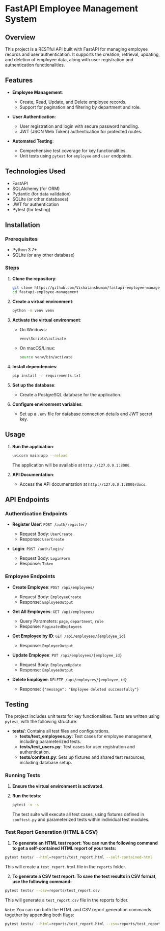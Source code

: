 
# FastAPI Employee Management System

## Overview

This project is a RESTful API built with FastAPI for managing employee records and user authentication. It supports the creation, retrieval, updating, and deletion of employee data, along with user registration and authentication functionalities.

## Features

- **Employee Management**: 
  - Create, Read, Update, and Delete employee records.
  - Support for pagination and filtering by department and role.

- **User Authentication**:
  - User registration and login with secure password handling.
  - JWT (JSON Web Token) authentication for protected routes.

- **Automated Testing**:
  - Comprehensive test coverage for key functionalities.
  - Unit tests using `pytest` for `employee` and `user` endpoints.

## Technologies Used

- FastAPI
- SQLAlchemy (for ORM)
- Pydantic (for data validation)
- SQLite (or other databases)
- JWT for authentication
- Pytest (for testing)

## Installation

### Prerequisites

- Python 3.7+
- SQLite (or any other database)

### Steps

1. **Clone the repository**:

   ```bash
   git clone https://github.com/Vishalanshuman/fastapi-employee-management.git
   cd fastapi-employee-management
   ```

2. **Create a virtual environment**:

   ```bash
   python -m venv venv
   ```

3. **Activate the virtual environment**:

   - On Windows:

     ```bash
     venv\Scripts\activate
     ```

   - On macOS/Linux:

     ```bash
     source venv/bin/activate
     ```

4. **Install dependencies**:

   ```bash
   pip install -r requirements.txt
   ```

5. **Set up the database**: 
   - Create a PostgreSQL database for the application.

6. **Configure environment variables**:
   - Set up a `.env` file for database connection details and JWT secret key.

## Usage

1. **Run the application**:

   ```bash
   uvicorn main:app --reload
   ```

   The application will be available at `http://127.0.0.1:8000`.

2. **API Documentation**: 
   - Access the API documentation at `http://127.0.0.1:8000/docs`.

## API Endpoints

### Authentication Endpoints

- **Register User**: `POST /auth/register/`
  - Request Body: `UserCreate`
  - Response: `UserCreate`

- **Login**: `POST /auth/login/`
  - Request Body: `LoginForm`
  - Response: `Token`

### Employee Endpoints

- **Create Employee**: `POST /api/employees/`
  - Request Body: `EmployeeCreate`
  - Response: `EmployeeOutput`

- **Get All Employees**: `GET /api/employees/`
  - Query Parameters: `page`, `department`, `role`
  - Response: `PaginatedEmployees`

- **Get Employee by ID**: `GET /api/employees/{employee_id}`
  - Response: `EmployeeOutput`

- **Update Employee**: `PUT /api/employees/{employee_id}`
  - Request Body: `EmployeeUpdate`
  - Response: `EmployeeOutput`

- **Delete Employee**: `DELETE /api/employees/{employee_id}`
  - Response: `{"message": "Employee deleted successfully"}`

## Testing

The project includes unit tests for key functionalities. Tests are written using `pytest`, with the following structure:

- **tests/**: Contains all test files and configurations.
  - **tests/test_employees.py**: Test cases for employee management, including parameterized tests.
  - **tests/test_users.py**: Test cases for user registration and authentication.
  - **tests/conftest.py**: Sets up fixtures and shared test resources, including database setup.

### Running Tests

1. **Ensure the virtual environment is activated**.
2. **Run the tests**:

   ```bash
   pytest -v -s
   ```

   The test suite will execute all test cases, using fixtures defined in `conftest.py` and parameterized tests within individual test modules.

### Test Report Generation (HTML & CSV)

1. **To generate an HTML test report: You can run the following command to get a self-contained HTML report of your tests:**

```bash
pytest tests/ --html=reports/test_report.html --self-contained-html
```
This will create a `test_report.html` file in the `reports` folder.

2. **To generate a CSV test report: To save the test results in CSV format, use the following command:**

```bash
pytest tests/ --csv=reports/test_report.csv
```
This will generate a `test_report.csv` file in the reports folder.

`Note`: You can run both the HTML and CSV report generation commands together by appending both flags:

```bash
pytest tests/ --html=reports/test_report.html --csv=reports/test_report.csv --self-contained-
```
